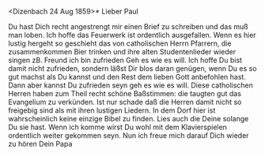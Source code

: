  <Dizenbach 24 Aug 1859>*
Lieber Paul

Du hast Dich recht angestrengt mir einen Brief zu schreiben und das muß man loben. Ich hoffe das Feuerwerk ist ordentlich ausgefallen. Wenn es hier lustig hergeht so geschieht das von catholischen Herrn Pfarrern, die zusammenkommen Bier trinken und ihre alten Studentenlieder wieder singen zB. Freund ich bin zufrieden Geh es wie es will. Ich hoffe Du bist damit nicht zufrieden, sondern läßst Dir blos daran genügen, wenn Du es so gut machst als Du kannst und den Rest dem lieben Gott anbefohlen hast. Dann aber kannst Du zufrieden seyn geh es wie es will. Diese catholischen Herren haben zum Theil recht schöne Baßstimmen: die taugten gut das Evangelium zu verkünden. Ist nur schade daß die Herren damit nicht so freigebig sind als mit ihren lustigen Liedern. In dem Dorf hier ist wahrscheinlich keine einzige Bibel zu finden. Lies auch die Deine solange Du sie hast. Wenn ich komme wirst Du wohl mit dem Klavierspielen ordentlich weiter gekommen seyn. Nun ich freue mich darauf Dich wieder zu hören
 Dein Papa

